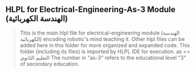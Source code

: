 ## HLPL for Electrical-Engineering-As-3 Module (الهندسة الكهربائية)
>This is the main hlpl file for electrical-engineering module (الهندسة الكهربائية) encoding robotic's mind teaching it.
>Other hlpl files can be added here in this folder for more organized and expanded code.
>This folder (including its files) is imported by HLPL IDE for execution.
>as == التعليم الثانوي
>The number in "as-3" refers to the educational level "3" of secondary education.
